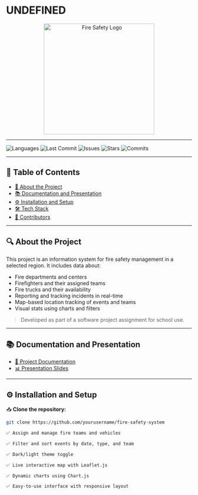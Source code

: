 # UNDEFINED

<p align="center">
  <img src="![image](https://github.com/user-attachments/assets/ea8fdfea-d8ac-45d4-96b0-949ce78203f9)
" alt="Fire Safety Logo" width="300"/>
</p>

---

![Languages](https://img.shields.io/badge/language-HTML/CSS/JS-orange)
![Last Commit](https://img.shields.io/github/last-commit/yourusername/yourrepo)
![Issues](https://img.shields.io/github/issues/yourusername/yourrepo)
![Stars](https://img.shields.io/github/stars/yourusername/yourrepo?style=social)
![Commits](https://img.shields.io/github/commit-activity/m/yourusername/yourrepo)

---

## 📌 Table of Contents

- [📂 About the Project](#about-the-project)
- [📚 Documentation and Presentation](#documentation-and-presentation)
- [⚙️ Installation and Setup](#installation-and-setup)
- [🛠️ Tech Stack](#tech-stack)
- [👥 Contributors](#contributors)

---

## 🔍 About the Project

This project is an information system for fire safety management in a selected region. It includes data about:

- Fire departments and centers
- Firefighters and their assigned teams
- Fire trucks and their availability
- Reporting and tracking incidents in real-time
- Map-based location tracking of events and teams
- Visual stats using charts and filters

> Developed as part of a software project assignment for school use.

---

## 📚 Documentation and Presentation

- [📄 Project Documentation](link-to-doc)
- [📊 Presentation Slides](link-to-ppt)

---

## ⚙️ Installation and Setup

📥 **Clone the repository:**

```bash
git clone https://github.com/yourusername/fire-safety-system

✅ Assign and manage fire teams and vehicles

✅ Filter and sort events by date, type, and team

✅ Dark/light theme toggle

✅ Live interactive map with Leaflet.js

✅ Dynamic charts using Chart.js

✅ Easy-to-use interface with responsive layout
